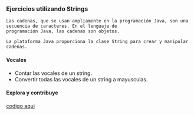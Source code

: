 ### Ejercicios utilizando Strings

    Las cadenas, que se usan ampliamente en la programación Java, son una secuencia de caracteres. En el lenguaje de 
    programación Java, las cadenas son objetos.

    La plataforma Java proporciona la clase String para crear y manipular cadenas.

#### Vocales 
 - Contar las vocales de un string.
 - Convertir todas las vocales de un string a mayusculas.
 
#### Explora y contribuye
[codigo aqui](https://github.com/UrielMendozaG/Strings/tree/master/src/com/string/app)
  
